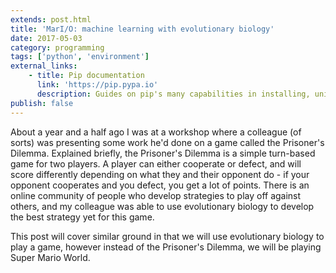 ```yaml
---
extends: post.html
title: 'MarI/O: machine learning with evolutionary biology'
date: 2017-05-03
category: programming
tags: ['python', 'environment']
external_links:
    - title: Pip documentation
      link: 'https://pip.pypa.io'
      description: Guides on pip's many capabilities in installing, uninstalling, updating and listing Python modules.
publish: false
---
```


About a year and a half ago I was at a workshop where a colleague (of sorts) was presenting some work he'd done on a
game called the Prisoner's Dilemma. Explained briefly, the Prisoner's Dilemma is a simple turn-based game for two
players. A player can either cooperate or defect, and will score differently depending on what they and their opponent
do - if your opponent cooperates and you defect, you get a lot of points. There is an online community of people who
develop strategies to play off against others, and my colleague was able to use evolutionary biology to develop the best
strategy yet for this game.

This post will cover similar ground in that we will use evolutionary biology to play a game, however instead of the
Prisoner's Dilemma, we will be playing Super Mario World.
